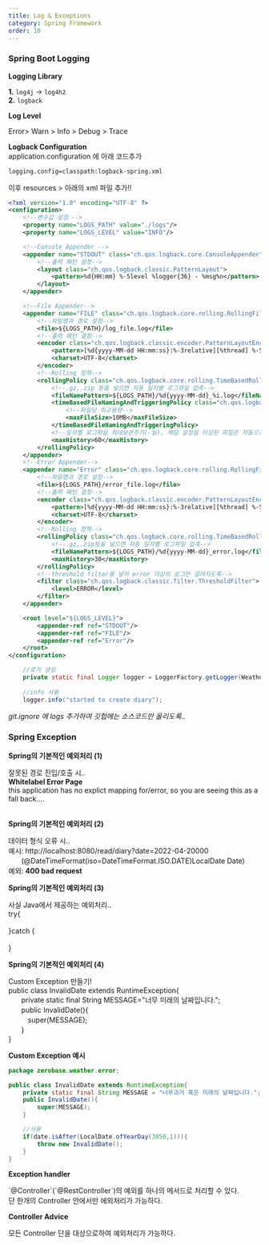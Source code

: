 ```yaml
---
title: Log & Exceptions
category: Spring Framework
order: 10
---
```


### Spring Boot Logging

**Logging Library**

**1.** `log4j` -> `log4h2` <br>
**2.** `logback`<br>

**Log Level**
<div class="content-box">
Error> Warn > Info > Debug > Trace
</div>

**Logback Configuration**<br>
application.configuration 에 아래 코드추가
```xml
logging.config=classpath:logback-spring.xml
```
이후 resources > 아래의 xml 파일 추가!! 
```xml
<?xml version="1.0" encoding="UTF-8" ?>
<configuration>
    <!--변수값 설정 -->
    <property name="LOGS_PATH" value="./logs"/>
    <property name="LOGS_LEVEL" value="INFO"/>

    <!--Console Appender -->
    <appender name="STDOUT" class="ch.qos.logback.core.ConsoleAppender">
        <!--출력 패턴 설정-->
        <layout class="ch.qos.logback.classic.PatternLayout">
            <pattern>%d{HH:mm} %-5level %logger{36} - %msg%n</pattern>
        </layout>
    </appender>

    <!--File Appender-->
    <appender name="FILE" class="ch.qos.logback.core.rolling.RollingFileAppender">
        <!--파일명과 경로 설정-->
        <file>${LOGS_PATH}/log_file.log</file>
        <!--출력 패턴 결정-->
        <encoder class="ch.qos.logback.classic.encoder.PatternLayoutEncoder">
            <pattern>[%d{yyyy-MM-dd HH:mm:ss}:%-3relative][%thread] %-5level %logger{35} - %msg%n</pattern>
            <charset>UTF-8</charset>
        </encoder>
        <!--Rolling 정책-->
        <rollingPolicy class="ch.qos.logback.core.rolling.TimeBasedRollingPolicy">
            <!--.gz,.zip 등을 넣으면 자동 일자별 로그파일 압축-->
            <fileNamePattern>${LOGS_PATH}/%d{yyyy-MM-dd}_%i.log</fileNamePattern>
            <timeBasedFileNamingAndTriggeringPolicy class="ch.qos.logback.core.rolling.SizeAndTimeBasedFNATP">
                <!--파일당 최고용량-->
                <maxFileSize>10MB</maxFileSize>
            </timeBasedFileNamingAndTriggeringPolicy>
            <!--일자별 로그파일 최대보관주기(-일), 해당 설정일 이상된 파일은 자동으로 제거-->
            <maxHistory>60</maxHistory>
        </rollingPolicy>
    </appender>
    <!--Error Appender-->
    <appender name="Error" class="ch.qos.logback.core.rolling.RollingFileAppender">
        <!--파일명과 경로 설정-->
        <file>${LOGS_PATH}/error_file.log</file>
        <!--출력 패턴 결정-->
        <encoder class="ch.qos.logback.classic.encoder.PatternLayoutEncoder">
            <pattern>[%d{yyyy-MM-dd HH:mm:ss}:%-3relative][%thread] %-5level %logger{35} - %msg%n</pattern>
            <charset>UTF-8</charset>
        </encoder>
        <!--Rolling 정책-->
        <rollingPolicy class="ch.qos.logback.core.rolling.TimeBasedRollingPolicy">
            <!--.gz,.zip등을 넣으면 자동 일자별 로그파일 압축-->
            <fileNamePattern>${LOGS_PATH}/%d{yyyy-MM-dd}_error.log</fileNamePattern>
            <maxHistory>30</maxHistory>
        </rollingPolicy>
        <!--threshold filter를 넣어 error 이상의 로그만 걸러지도록-->
        <filter class="ch.qos.logback.classic.filter.ThresholdFilter">
            <level>ERROR</level>
        </filter>
    </appender>

    <root level="${LOGS_LEVEL}">
        <appender-ref ref="STDOUT"/>
        <appender-ref ref="FILE"/>
        <appender-ref ref="Error"/>
    </root>
</configuration>
```
```java
    //로거 생성
    private static final Logger logger = LoggerFactory.getLogger(WeatherApplication.class);
    
    //info 사용
    logger.info("started to create diary");

```

*git.ignore 에 logs 추가하여 깃헙에는 소스코드만 올리도록..*


### Spring Exception

**Spring의 기본적인 예외처리 (1)**
<div class="content-box">
잘못된 경로 진입/호출 시..<br>
<b>Whitelabel Error Page</b><br>
this application has no explict mapping for/error, so you are seeing this as a fall back....
</div><br>

**Spring의 기본적인 예외처리 (2)**
<div class="content-box">
데이터 형식 오류 시..<br>
예시: http://localhost:8080/read/diary?date=2022-04-20000<br>
  ㅤㅤ(@DateTimeFormat(iso=DateTimeFormat.ISO.DATE)LocalDate Date)<br>
예외: <b>400 bad request</b>
</div>

**Spring의 기본적인 예외처리 (3)**
<div class="content-box">
사실 Java에서 제공하는 예외처리..<br>
try{<br>
<br>
}catch {<br>
<br>
}
</div>

**Spring의 기본적인 예외처리 (4)**
<div class="content-box">
Custom Exception 만들기! <br>
public class InvalidDate extends RuntimeException{<br>ㅤㅤprivate static final String MESSAGE="너무 미래의 날짜입니다.";<br>ㅤㅤpublic InvalidDate(){<br>ㅤㅤㅤsuper(MESSAGE);<br>ㅤㅤ}<br>}
</div>

**Custom Exception 예시**

```java
package zerobase.weather.error;

public class InvalidDate extends RuntimeException{
    private static final String MESSAGE = "너무과거 혹은 미래의 날짜입니다.";
    public InvalidDate(){
        super(MESSAGE);
    }

    //사용
    if(date.isAfter(LocalDate.ofYearDay(3050,1))){
        throw new InvalidDate();
    }
}
```

**Exception handler**
<div class="content-box">
`@Controller`(`@RestController`)의 예외를 하나의 메서드로 처리할 수 있다. <br>
단 한개의 Controller 안에서만 에외처리가 가능하다. 
</div>

**Controller Advice**
<div class="content-box">
모든 Controller 단을 대상으로하여 예외처리가 가능하다.  
</div>




